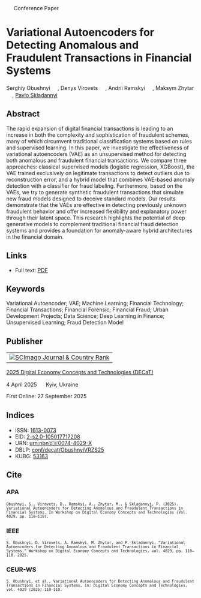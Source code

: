 <img src="/icons/unlock.svg" width="16" height="16"> Conference Paper

# Variational Autoencoders for Detecting Anomalous and Fraudulent Transactions in Financial Systems

Serghiy Obushnyi <a href="https://orcid.org/0000-0001-6936-955X" target="_blank"><img src="/icons/orcid.svg" width="16" height="16"></a>,
Denys Virovets <a href="https://orcid.org/0000-0003-4934-8377" target="_blank"><img src="/icons/orcid.svg" width="16" height="16"></a>,
Andrii Ramskyi <a href="https://orcid.org/0000-0001-7368-697X" target="_blank"><img src="/icons/orcid.svg" width="16" height="16"></a>,
Maksym Zhytar <a href="https://orcid.org/0000-0003-3614-0788" target="_blank"><img src="/icons/orcid.svg" width="16" height="16"></a>,
<a href="/">Pavlo Skladannyi</a> <a href="https://orcid.org/0000-0002-7775-6039" target="_blank"><img src="/icons/orcid.svg" width="16" height="16"></a>

## Abstract

The rapid expansion of digital financial transactions is leading to an increase in both the complexity and sophistication of fraudulent schemes, many of which circumvent traditional classification systems based on rules and supervised learning. In this paper, we investigate the effectiveness of variational autoencoders (VAE) as an unsupervised method for detecting both anomalous and fraudulent financial transactions. We compare three approaches: classical supervised models (logistic regression, XGBoost), the VAE trained exclusively on legitimate transactions to detect outliers due to reconstruction error, and a hybrid model that combines VAE-based anomaly detection with a classifier for fraud labeling. Furthermore, based on the VAEs, we try to generate synthetic fraudulent transactions that simulate new fraud models designed to deceive standard models. Our results demonstrate that the VAEs are effective in detecting previously unknown fraudulent behavior and offer increased flexibility and explanatory power through their latent space. This research highlights the potential of deep generative models to complement traditional financial fraud detection systems and provides a foundation for anomaly-aware hybrid architectures in the financial domain.

## Links

* Full text: [PDF](https://ceur-ws.org/Vol-4029/short1.pdf)

## Keywords

Variational Autoencoder; VAE; Machine Learning; Financial Technology; Financial Transactions; Financial Forensic; Financial Fraud; Urban Development Projects; Data Science; Deep Learning in Finance; Unsupervised Learning; Fraud Detection Model

## Publisher

<table>
<tr>
<td>
<a href="https://www.scimagojr.com/journalsearch.php?q=21100218356&amp;tip=sid&amp;exact=no" title="SCImago Journal &amp; Country Rank"><img border="0" src="https://www.scimagojr.com/journal_img.php?id=21100218356" alt="SCImago Journal &amp; Country Rank"  /></a>
</td>
</tr>
</table>

[2025 Digital Economy Concepts and Technologies (DECaT)](https://ceur-ws.org/Vol-4029/)

4 April 2025 <img src="/icons/location-pin.svg" width="16" height="16"> Kyiv, Ukraine

First Online: 27 September 2025

## Indices

* ISSN: [1613-0073](https://portal.issn.org/resource/ISSN/1613-0073) <img src="/icons/online.svg" width="16" height="16">
* EID: [2-s2.0-105017717208](http://www.scopus.com/record/display.url?origin=inward&eid=2-s2.0-85191421388)
* URN: [urn:nbn:de:0074-4029-X](https://nbn-resolving.org/xml/urn:nbn:de:0074-4029-X)
* DBLP: [conf/decat/ObushnyiVRZS25](https://dblp.org/rec/conf/decat/ObushnyiVRZS25)
* KUBG: [53163](http://elibrary.kubg.edu.ua/id/eprint/53163/)

## Cite

### APA

<small>`Obushnyi, S., Virovets, D., Ramskyi, A., Zhytar, M., & Skladannyi, P. (2025). Variational Autoencoders for Detecting Anomalous and Fraudulent Transactions in Financial Systems. In Workshop on Digital Economy Concepts and Technologies (Vol. 4029, pp. 110–118).`</small>

### IEEE

<small>`S. Obushnyi, D. Virovets, A. Ramskyi, M. Zhytar, and P. Skladannyi, “Variational Autoencoders for Detecting Anomalous and Fraudulent Transactions in Financial Systems,” Workshop on Digital Economy Concepts and Technologies, vol. 4029, pp. 110–118, 2025.`</small>

### CEUR-WS

<small>`S. Obushnyi, et al., Variational Autoencoders for Detecting Anomalous and Fraudulent Transactions in Financial Systems, in: Digital Economy Concepts and Technologies, vol. 4029 (2025) 110–118.`</small>


